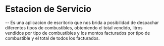 # Estacion de  Servicio
-- Es una aplicacion de escritorio que nos brida a posibilidad de despachar diferentes tipos de combustibles, obteniendo el total vendido,
litros vendidos por tipo de combustibles y los montos facturados por tipo de combustible y el total de todos los facturados.
